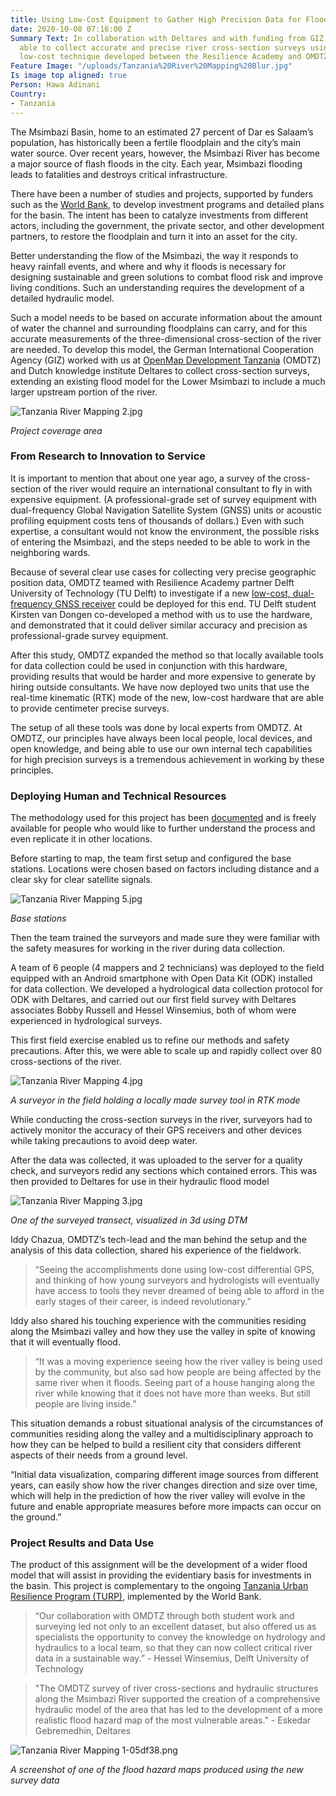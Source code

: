 ```yaml
---
title: Using Low-Cost Equipment to Gather High Precision Data for Flood Modeling
date: 2020-10-08 07:16:00 Z
Summary Text: In collaboration with Deltares and with funding from GIZ, OMDTZ was
  able to collect accurate and precise river cross-section surveys using an innovative,
  low-cost technique developed between the Resilience Academy and OMDTZ.
Feature Image: "/uploads/Tanzania%20River%20Mapping%20Blur.jpg"
Is image top aligned: true
Person: Hawa Adinani
Country:
- Tanzania
---
```


The Msimbazi Basin, home to an estimated 27 percent of Dar es Salaam’s population, has historically been a fertile floodplain and the city’s main water source. Over recent years, however, the Msimbazi River has become a major source of flash floods in the city. Each year, Msimbazi flooding leads to fatalities and destroys critical infrastructure.

There have been a number of studies and projects, supported by funders such as the [World Bank](https://www.worldbank.org/en/news/feature/2019/08/12/transforming-tanzanias-msimbazi-river-from-a-liability-into-an-opportunity), to develop investment programs and detailed plans for the basin. The intent has been to catalyze investments from different actors, including the government, the private sector, and other development partners, to restore the floodplain and turn it into an asset for the city.

Better understanding the flow of the Msimbazi, the way it responds to heavy rainfall events, and where and why it floods is necessary for designing sustainable and green solutions to combat flood risk and improve living conditions. Such an understanding requires the development of a detailed hydraulic model. 

Such a model needs to be based on accurate information about the amount of water the channel and surrounding floodplains can carry, and for this accurate measurements of the three-dimensional cross-section of the river are needed. To develop this model, the German International Cooperation Agency (GIZ) worked with us at [OpenMap Development Tanzania](https://www.omdtz.or.tz/) (OMDTZ) and Dutch knowledge institute Deltares to collect cross-section surveys, extending an existing flood model for the Lower Msimbazi to include a much larger upstream portion of the river.

![Tanzania River Mapping 2.jpg](/uploads/Tanzania%20River%20Mapping%202.jpg)

*Project coverage area*

### From Research to Innovation to Service

It is important to mention that about one year ago, a survey of the cross-section of the river would require an international consultant to fly in with expensive equipment. (A professional-grade set of survey equipment with dual-frequency Global Navigation Satellite System (GNSS) units or acoustic profiling equipment costs tens of thousands of dollars.) Even with such expertise, a consultant would not know the environment, the possible risks of entering the Msimbazi, and the steps needed to be able to work in the neighboring wards. 

Because of several clear use cases for collecting very precise geographic position data, OMDTZ teamed with Resilience Academy partner Delft University of Technology (TU Delft) to investigate if a new [low-cost, dual-frequency GNSS receiver](https://www.ardusimple.com/) could be deployed for this end. TU Delft student Kirsten van Dongen co-developed a method with us to use the hardware, and demonstrated that it could deliver similar accuracy and precision as professional-grade survey equipment.

After this study, OMDTZ expanded the method so that locally available tools for data collection could be used in conjunction with this hardware,  providing results that would be harder and more expensive to generate by hiring outside consultants. We have now deployed two units that use the real-time kinematic (RTK) mode of the new, low-cost hardware that are able to provide centimeter precise surveys. 

The setup of all these tools was done by local experts from OMDTZ. At OMDTZ, our principles have always been local people, local devices, and open knowledge, and being able to use our own internal tech capabilities for high precision surveys is a tremendous achievement in working by these principles. 

### Deploying Human and Technical Resources

The methodology used for this project has been [documented](https://docs.google.com/document/d/1_V6MMBcw1vWO5Tii6iJc2-OBinir_9No53jeOaE7ReQ/edit) and is freely available for people who would like to further understand the process and even replicate it in other locations.

Before starting to map, the team first setup and configured the base stations. Locations were chosen based on factors including distance and a clear sky for clear satellite signals.

![Tanzania River Mapping 5.jpg](/uploads/Tanzania%20River%20Mapping%205.jpg)

*Base stations*

Then the team trained the surveyors and made sure they were familiar with the safety measures for working in the river during data collection. 

A team of 6 people (4 mappers and 2 technicians) was deployed to the field equipped with an Android smartphone with Open Data Kit (ODK) installed for data collection. We developed a hydrological data collection protocol for ODK with Deltares, and carried out our first field survey with Deltares associates Bobby Russell and Hessel Winsemius, both of whom were experienced in hydrological surveys. 

This first field exercise enabled us to refine our methods and safety precautions. After this, we were able to scale up and rapidly collect over 80 cross-sections of the river.

![Tanzania River Mapping 4.jpg](/uploads/Tanzania%20River%20Mapping%204.jpg)

*A surveyor in the field holding a locally made survey tool in RTK mode*

While conducting the cross-section surveys in the river, surveyors had to actively monitor the accuracy of their GPS receivers and other devices while taking precautions to avoid deep water.

After the data was collected, it was uploaded to the server for a quality check, and surveyors redid any sections which contained errors. This was then provided to Deltares for use in their hydraulic flood model  

![Tanzania River Mapping 3.jpg](/uploads/Tanzania%20River%20Mapping%203.jpg)

*One of the surveyed transect, visualized in 3d using DTM*

Iddy Chazua, OMDTZ’s tech-lead and the man behind the setup and the analysis of this data collection, shared his experience of the fieldwork. 

> “Seeing the accomplishments done using low-cost differential GPS, and thinking of how young surveyors and hydrologists will eventually have access to tools they never dreamed of being able to afford in the early stages of their career, is indeed revolutionary.”

Iddy also shared his touching experience with the communities residing along the Msimbazi valley and how they use the valley in spite of knowing that it will eventually flood.

> “It was a moving experience seeing how the river valley is being used by the community, but also sad how people are being affected by the same river when it floods. Seeing part of a house hanging along the river while knowing that it does not have more than weeks. But still people are living inside.”

This situation demands a robust situational analysis of the circumstances of communities residing along the valley and a multidisciplinary approach to how they can be helped to build a resilient city that considers different aspects of their needs from a ground level. 

“Initial data visualization, comparing different image sources from different years, can easily show how the river changes direction and size over time, which will help in the prediction of how the river valley will evolve in the future and enable appropriate measures before more impacts can occur on the ground.”


### Project Results and Data Use

The product of this assignment will be the development of a wider flood model that will assist in providing the evidentiary basis for investments in the basin. This project is complementary to the ongoing [Tanzania Urban Resilience Program (TURP)](http://www.worldbank.org/en/programs/tanzania-urban-resilience-program), implemented by the World Bank.

> “Our collaboration with OMDTZ through both student work and surveying led not only to an excellent dataset, but also offered us as specialists the opportunity to convey the knowledge on hydrology and hydraulics to a local team, so that they can now collect critical river data in a sustainable way.”  - Hessel Winsemius, Delft University of Technology

> "The OMDTZ survey of river cross-sections and hydraulic structures along the Msimbazi River supported the creation of a comprehensive hydraulic model of the area that has led to the development of a more realistic flood hazard map of the most vulnerable areas." - Eskedar Gebremedhin, Deltares

![Tanzania River Mapping 1-05df38.png](/uploads/Tanzania%20River%20Mapping%201-05df38.png)

*A screenshot of one of the flood hazard maps produced using the new survey data*